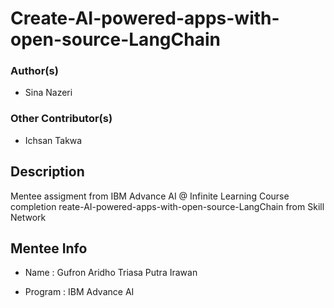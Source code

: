 # Create-AI-powered-apps-with-open-source-LangChain

### Author(s)
- Sina Nazeri

### Other Contributor(s)
- Ichsan Takwa

## Description
Mentee assigment from IBM Advance AI @ Infinite Learning Course completion reate-AI-powered-apps-with-open-source-LangChain from Skill Network

## Mentee Info

- Name : Gufron Aridho Triasa Putra Irawan

- Program : IBM Advance AI
